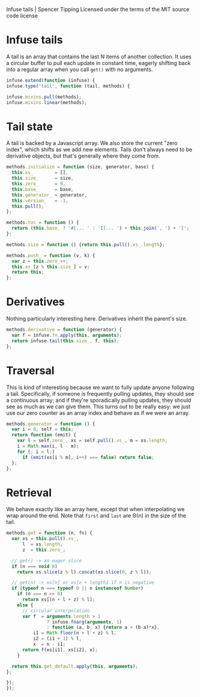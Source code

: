 Infuse tails | Spencer Tipping
Licensed under the terms of the MIT source code license

# Infuse tails

A tail is an array that contains the last N items of another collection. It
uses a circular buffer to pull each update in constant time, eagerly shifting
back into a regular array when you call `get()` with no arguments.

```js
infuse.extend(function (infuse) {
infuse.type('tail', function (tail, methods) {
```

```js
infuse.mixins.pull(methods);
infuse.mixins.linear(methods);
```

# Tail state

A tail is backed by a Javascript array. We also store the current "zero index",
which shifts as we add new elements. Tails don't always need to be derivative
objects, but that's generally where they come from.

```js
methods.initialize = function (size, generator, base) {
  this.xs_        = [],
  this.size_      = size,
  this.zero_      = 0,
  this.base_      = base,
  this.generator_ = generator,
  this.version_   = -1,
  this.pull();
};
```

```js
methods.tos = function () {
  return (this.base_ ? '#[... ' : 'I[... ') + this.join(', ') + ']';
};
```

```js
methods.size = function () {return this.pull().xs_.length};
```

```js
methods.push_ = function (v, k) {
  var z = this.zero_++;
  this.xs_[z % this.size_] = v;
  return this;
};
```

# Derivatives

Nothing particularly interesting here. Derivatives inherit the parent's size.

```js
methods.derivative = function (generator) {
  var f = infuse.fn.apply(this, arguments);
  return infuse.tail(this.size_, f, this);
};
```

# Traversal

This is kind of interesting because we want to fully update anyone following a
tail. Specifically, if someone is frequently pulling updates, they should see a
continuous array; and if they're sporadically pulling updates, they should see
as much as we can give them. This turns out to be really easy: we just use our
zero counter as an array index and behave as if we were an array.

```js
methods.generator = function () {
  var i = 0, self = this;
  return function (emit) {
    var l = self.zero_, xs = self.pull().xs_, m = xs.length;
    i = Math.max(i, l - m);
    for (; i < l;)
      if (emit(xs[i % m], i++) === false) return false;
  };
};
```

# Retrieval

We behave exactly like an array here, except that when interpolating we wrap
around the end. Note that `first` and `last` are Θ(n) in the size of the tail.

```js
methods.get = function (n, fn) {
  var xs = this.pull().xs_,
      l  = xs.length,
      z  = this.zero_;
```

```js
  // get() -> an eager slice
  if (n === void 0)
    return xs.slice(z % l).concat(xs.slice(0, z % l));
```

```js
  // get(n) -> xs[n] or xs[n + length] if n is negative
  if (typeof n === typeof 0 || n instanceof Number)
    if (n === n >> 0)
      return xs[(n + l + z) % l];
    else {
      // circular interpolation
      var f  = arguments.length > 1
               ? infuse.fnarg(arguments, 1)
               : function (a, b, x) {return a + (b-a)*x},
          i1 = Math.floor(n + l + z) % l,
          i2 = (i1 + 1) % l,
          x  = n - i1;
      return f(xs[i1], xs[i2], x);
    }
```

```js
  return this.get_default.apply(this, arguments);
};
```

```js
});
});

```
